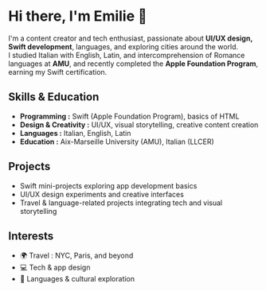 # Hi there, I'm Emilie 👋

I'm a content creator and tech enthusiast, passionate about **UI/UX design, Swift development**, languages, and exploring cities around the world.  
I studied Italian with English, Latin, and intercomprehension of Romance languages at **AMU**, and recently completed the **Apple Foundation Program**, earning my Swift certification.

## Skills & Education
- **Programming :** Swift (Apple Foundation Program), basics of HTML 
- **Design & Creativity :** UI/UX, visual storytelling, creative content creation  
- **Languages :** Italian, English, Latin  
- **Education :** Aix-Marseille University (AMU), Italian (LLCER)

## Projects
- Swift mini-projects exploring app development basics  
- UI/UX design experiments and creative interfaces  
- Travel & language-related projects integrating tech and visual storytelling  

## Interests
- 🌍 Travel : NYC, Paris, and beyond  
- 💻 Tech & app design  
- 📝 Languages & cultural exploration
